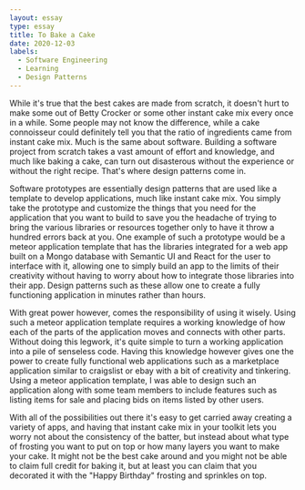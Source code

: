 ```yaml
---
layout: essay
type: essay
title: To Bake a Cake
date: 2020-12-03
labels:
  - Software Engineering
  - Learning
  - Design Patterns
---
```


<p>While it's true that the best cakes are made from scratch, it doesn't hurt to make some out of Betty Crocker or some other instant cake mix every once in a while. Some people may not know the difference, while a cake connoisseur could definitely tell you that the ratio of ingredients came from instant cake mix. Much is the same about software. Building a software project from scratch takes a vast amount of effort and knowledge, and much like baking a cake, can turn out disasterous without the experience or without the right recipe. That's where design patterns come in.  </p>
<p>Software prototypes are essentially design patterns that are used like a template to develop applications, much like instant cake mix. You simply take the prototype and customize the things that you need for the application that you want to build to save you the headache of trying to bring the various libraries or resources together only to have it throw a hundred errors back at you. One example of such a prototype would be a meteor application template that has the libraries integrated for a web app built on a Mongo database with Semantic UI and React for the user to interface with it, allowing one to simply build an app to the limits of their creativity without having to worry about how to integrate those libraries into their app. Design patterns such as these allow one to create a fully functioning application in minutes rather than hours.</p>
<p>With great power however, comes the responsibility of using it wisely. Using such a meteor application template requires a working knowledge of how each of the parts of the application moves and connects with other parts. Without doing this legwork, it's quite simple to turn a working application into a pile of senseless code. Having this knowledge however gives one the power to create fully functional web applications such as a marketplace application similar to craigslist or ebay with a bit of creativity and tinkering. Using a meteor application template, I was able to design such an application along with some team members to include features such as listing items for sale and placing bids on items listed by other users. </p>
<p>With all of the possibilities out there it's easy to get carried away creating a variety of apps, and having that instant cake mix in your toolkit lets you worry not about the consistency of the batter, but instead about what type of frosting you want to put on top or how many layers you want to make your cake. It might not be the best cake around and you might not be able to claim full credit for baking it, but at least you can claim that you decorated it with the "Happy Birthday" frosting and sprinkles on top. </p>
